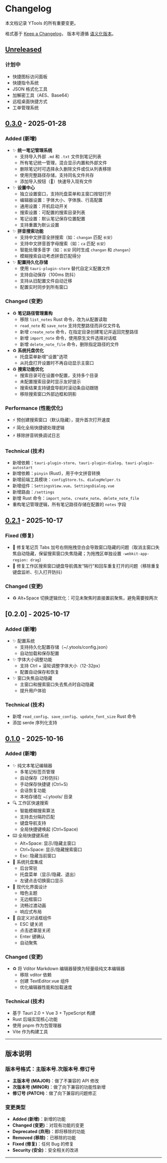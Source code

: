 # Changelog

本文档记录 YTools 的所有重要变更。

格式基于 [Keep a Changelog](https://keepachangelog.com/zh-CN/1.0.0/)，
版本号遵循 [语义化版本](https://semver.org/lang/zh-CN/)。

## [Unreleased]

### 计划中

- 快捷图标访问面板
- 快捷指令系统
- JSON 格式化工具
- 加解密工具（AES、Base64）
- 远程桌面快捷方式
- 工单管理系统

## [0.3.0] - 2025-01-28

### Added (新增)

- ✨ **统一笔记管理系统**
  - 支持导入外部 `.md` 和 `.txt` 文件到笔记列表
  - 所有笔记统一管理，混合显示内置和外部文件
  - 删除笔记时可选择永久删除文件或仅从列表移除
  - 使用完整路径存储，支持同名文件共存
  - 添加导入按钮（📁）快速导入现有文件
- ✨ **设置中心**
  - 独立设置窗口，支持托盘菜单和主窗口按钮打开
  - 编辑器设置：字体大小、字体族、行高配置
  - 通用设置：开机启动开关
  - 搜索设置：可配置的搜索目录列表
  - 笔记设置：默认笔记保存位置配置
  - 支持重置为默认设置
- ✨ **拼音搜索功能**
  - 支持中文拼音全拼搜索（如：`changan` 匹配 `长安`）
  - 支持中文拼音首字母搜索（如：`ca` 匹配 `长安`）
  - 智能处理多音字（如：`长安` 同时生成 `changan` 和 `zhangan`）
  - 模糊搜索自动考虑拼音匹配得分
- ✨ **配置持久化存储**
  - 使用 `tauri-plugin-store` 替代自定义配置文件
  - 支持自动保存（100ms 防抖）
  - 支持从旧配置文件自动迁移
  - 配置实时同步到所有窗口

### Changed (变更)

- ♻️ **笔记路径管理重构**
  - 移除 `list_notes` Rust 命令，改为从配置读取
  - `read_note` 和 `save_note` 支持完整路径而非仅文件名
  - 新增 `create_note` 命令，在指定目录创建笔记并返回完整路径
  - 新增 `import_note` 命令，使用原生文件选择对话框
  - 新增 `delete_note_file` 命令，删除指定路径的文件
- ♻️ **系统托盘优化**
  - 托盘菜单新增"设置"选项
  - 从托盘打开设置时不再自动显示主窗口
- ♻️ **搜索功能优化**
  - 搜索目录可在设置中配置，支持多个目录
  - 未配置搜索目录时显示友好提示
  - 搜索结果支持键盘导航时滚动条自动跟随
  - 移除搜索窗口外部边框和阴影

### Performance (性能优化)

- ⚡ 预创建搜索窗口（默认隐藏），提升首次打开速度
- ⚡ 简化全局快捷键处理逻辑
- ⚡ 移除拼音转换调试日志

### Technical (技术)

- 新增依赖：`tauri-plugin-store`、`tauri-plugin-dialog`、`tauri-plugin-autostart`
- 新增依赖：`pinyin` (Rust)，用于中文拼音转换
- 新增前端工具模块：`configStore.ts`、`dialogHelper.ts`
- 新增组件：`SettingsView.vue`、`SettingsDialog.vue`
- 新增路由：`/settings`
- 新增 Rust 命令：`import_note`、`create_note`、`delete_note_file`
- 重构笔记管理逻辑，所有笔记路径存储在配置的 `notes` 字段

## [0.2.1] - 2025-10-17

### Fixed (修复)

- 🐛 修复笔记页 Tabs 加号右侧拖拽空白会导致窗口隐藏的问题（取消主窗口失焦自动隐藏，保留搜索窗口失焦隐藏；为拖拽区单独设置 `-webkit-app-region: drag`）
- 🐛 修复工作区搜索窗口键盘导航偶发“隔行”和回车重复打开的问题（移除重复键盘监听、引入打开防抖）

### Changed (变更)

- ♻️ Alt+Space 切换逻辑优化：可见未聚焦时直接置前聚焦，避免需要按两次

## [0.2.0] - 2025-10-17

### Added (新增)

- ✨ 配置系统
  - 支持持久化配置存储（~/.ytools/config.json）
  - 自动加载和保存配置
- ✨ 字体大小调整功能
  - 支持 Ctrl + 滚轮调整字体大小（12-32px）
  - 配置自动保存和恢复
- ✨ 窗口失焦自动隐藏
  - 主窗口和搜索窗口失去焦点时自动隐藏
  - 提升用户体验

### Technical (技术)

- 新增 `read_config`、`save_config`、`update_font_size` Rust 命令
- 添加 serde 序列化支持

## [0.1.0] - 2025-10-16

### Added (新增)

- ✨ 纯文本笔记编辑器
  - 多笔记标签页管理
  - 自动保存（2秒防抖）
  - 手动保存快捷键 (Ctrl+S)
  - 会话恢复功能
  - 本地存储在 ~/.ytools/ 目录
- 🔍 工作区快速搜索
  - 智能模糊搜索算法
  - 支持去分隔符匹配
  - 键盘导航支持
  - 全局快捷键唤起 (Ctrl+Space)
- ⌨️ 全局快捷键系统
  - Alt+Space: 显示/隐藏主窗口
  - Ctrl+Space: 显示/隐藏搜索窗口
  - Esc: 隐藏当前窗口
- 🎯 系统托盘集成
  - 后台常驻
  - 托盘菜单（显示/隐藏、退出）
  - 左键点击切换窗口显示
- 🎨 现代化界面设计
  - 暗色主题
  - 无边框窗口
  - 流畅过渡动画
  - 响应式布局
- 📝 自定义对话框组件
  - ESC 键关闭
  - 点击遮罩层关闭
  - Enter 键确认
  - 自动聚焦

### Changed (变更)

- ♻️ 将 Vditor Markdown 编辑器替换为轻量级纯文本编辑器
  - 移除 vditor 依赖
  - 创建 TextEditor.vue 组件
  - 优化编辑器性能和加载速度

### Technical (技术)

- 基于 Tauri 2.0 + Vue 3 + TypeScript 构建
- Rust 后端实现核心功能
- 使用 pnpm 作为包管理器
- Vite 作为构建工具

---

## 版本说明

### 版本号格式：主版本号.次版本号.修订号

- **主版本号 (MAJOR)**：做了不兼容的 API 修改
- **次版本号 (MINOR)**：做了向下兼容的功能性新增
- **修订号 (PATCH)**：做了向下兼容的问题修正

### 变更类型

- **Added (新增)**：新增的功能
- **Changed (变更)**：对现有功能的变更
- **Deprecated (弃用)**：即将移除的功能
- **Removed (移除)**：已移除的功能
- **Fixed (修复)**：任何 Bug 的修复
- **Security (安全)**：安全相关的改进

---

[Unreleased]: https://github.com/yourusername/ytools/compare/v0.3.0...HEAD
[0.3.0]: https://github.com/yourusername/ytools/releases/tag/v0.3.0
[0.2.1]: https://github.com/yourusername/ytools/releases/tag/v0.2.1
[0.1.0]: https://github.com/yourusername/ytools/releases/tag/v0.1.0
